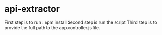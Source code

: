 # api-extractor

First step is to run : npm install 
Second step is run the script 
Third step is to provide the full path to the app.controller.js file.
